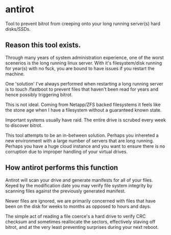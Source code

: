 # antirot

Tool to prevent bitrot from creeping onto your long running server(s) hard disks/SSDs.

## Reason this tool exists. 

Through many years of system administration experience, one of the worst scenerios is the long running linux server.
With it's filesystem/disk running for year(s) with no fsck, you are bound to have issues if you restart the machine.

One 'solution' I've always performed when restarting a long running server is to touch /fastboot to prevent files that haven't been read for years and hence possibly triggering bitrot.

This is not ideal. Coming from Netapp/ZFS backed filesystems it feels like the stone age when I have a filesystem without a guaranteed known state. 

Important systems usually have raid. The entire drive is scrubed every week to discover bitrot.

This tool attempts to be an in-between solution. Perhaps you inhereted a new environment with a large number of servers that are long running. Perhaps you have a huge cloud instance and you want to ensure there is no corruption due to improper handling of your virtual drives.

## How antirot performs this function

Antirot will scan your drive and generate manifests for all of your files. Keyed by the modification date you may verify file system integrity by scanning files against the previously generated manifest.

Newer files are ignored, we are primarily concerned with files that have been on the disk for weeks to months as opposed to hours and days.

The simple act of reading a file coerce's a hard drive to verify CRC checksum and sometimes reallocate the sectors, effectively staving off bitrot, and at the very least preventing surprises during your next reboot.


